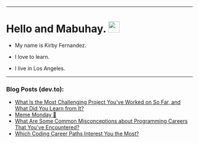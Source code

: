 
<img src="https://komarev.com/ghpvc/?username=kirbygit&style=flat-square&color=blue" alt=""/>

---
<h1>
  Hello and Mabuhay.
  <img src="https://media.giphy.com/media/hvRJCLFzcasrR4ia7z/giphy.gif" width="30px"/>
</h1>

- My name is Kirby Fernandez.

- I love to learn.

- I live in Los Angeles.

---

### Blog Posts (dev.to):
<!-- BLOG-POST-LIST:START -->
- [What Is the Most Challenging Project You&#39;ve Worked on So Far, and What Did You Learn from It?](https://dev.to/codenewbieteam/what-is-the-most-challenging-project-youve-worked-on-so-far-and-what-did-you-learn-from-it-299d)
- [Meme Monday 🦄](https://dev.to/ben/meme-monday-59gk)
- [What Are Some Common Misconceptions about Programming Careers That You&#39;ve Encountered?](https://dev.to/codenewbieteam/what-are-some-common-misconceptions-about-programming-careers-that-youve-encountered-11b5)
- [Which Coding Career Paths Interest You the Most?](https://dev.to/codenewbieteam/which-coding-career-paths-interest-you-the-most-3bkd)
<!-- BLOG-POST-LIST:END -->
